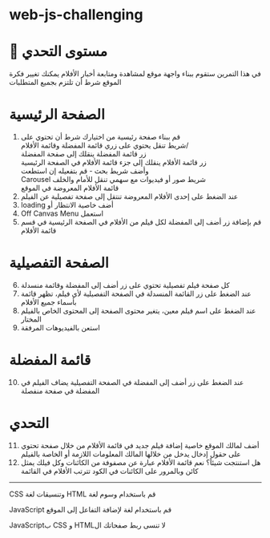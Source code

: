# web-js-challenging

# 🚀 مستوى التحدي

في هذا التمرين ستقوم ببناء واجهة موقع لمشاهدة ومتابعة أخبار الأفلام
يمكنك تغيير فكرة الموقع شرط أن تلتزم بجميع المتطلبات

# الصفحة الرئيسية

1. قم ببناء صفحة رئيسية من اختيارك شرط أن تحتوي على
   <br>شريط تنقل يحتوي على زري قائمة المفضلة وقائمة الأفلام/
   <br>زر قائمة المفضلة ينقلك إلى صفحة المفضلة
   <br>زر قائمة الأفلام ينقلك إلى جزء قائمة الأفلام في الصفحة الرئيسية
   <br>وأضف شريط بحث - قم بتفعيله إن استطعت
   <br>Carousel شريط صور أو فيديوات مع سهمي تنقل للأمام والخلف
   <br>قائمة الأفلام المعروضة في الموقع
2. عند الضغط على إحدى الأفلام المعروضة تنتقل إلى صفحة تفصيلية عن الفيلم
3. loading أضف خاصية الانتظار أو
4. Off Canvas Menu استعمل
5. قم بإضافة زر أضف إلى المفضلة لكل فيلم من الأفلام في الصفحة الرئيسية في قسم قائمة الأفلام

# الصفحة التفصيلية

6. كل صفحة فيلم تفصيلية تحتوي على زر أضف إلى المفضلة وقائمة منسدلة
7. عند الضغط على زر القائمة المنسدلة في الصفحة التفصيلية لأي فيلم، تظهر قائمة بأسماء جميع الأفلام
8. عند الضغط على اسم فيلم معين، يتغير محتوى الصفحة إلى المحتوى الخاص بالفيلم المختار
9. استعن بالفيديوهات المرفقة

# قائمة المفضلة

10. عند الضغط على زر أضف إلى المفضلة في الصفحة التفصيلية يضاف الفيلم في المفضلة في صفحة منفصلة

# التحدي

11. أضف لمالك الموقع خاصية إضافة فيلم جديد في قائمة الأقلام من خلال صفحة تحتوي على حقول إدخال يدخل من خلالها المالك المعلومات اللازمة أو الخاصة بالفيلم
12. هل استنتجت شيئاً؟ نعم قائمة الأفلام عبارة عن مصفوفة من الكائنات وكل فيلك يمثل كائن
    وبالمرور على الكائنات في الكود تترتب الأفلام في القائمة

---

CSS وتنسيقات لغة HTML قم باستخدام وسوم لغة

JavaScript قم باستخدام لغة
لإضافة التفاعل إلى الموقع

JavaScriptب CSS و HTMLلا تنسى ربط صفحاتك ال

</div>
